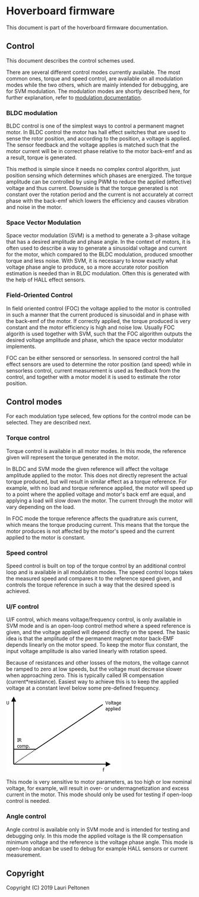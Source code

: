 # Hoverboard firmware
This document is part of the hoverboard firmware documentation.

## Control
This document describes the control schemes used.

There are several different control modes currently available. The most common ones, 
torque and speed control, are available on all modulation modes while the two others, 
which are mainly  intended for debugging, are for SVM modulation. The modulation 
modes are shortly described here, for further explanation, refer to 
[modulation documentation](modulation.md).

### BLDC modulation
BLDC control is one of the simplest ways to control a permanent magnet motor. In BLDC control 
the motor has hall effect switches that are used to sense the rotor position, and according 
to the position, a voltage is applied. The sensor feedback and the voltage applies is matched 
such that the motor current will be in correct phase relative to the motor back-emf and as a result,
torque is generated.

This method is simple since it needs no complex control algorithm, just position sensing which 
determines which phases are energized. The torque amplitude can be controlled by using PWM to 
reduce the applied (effective) voltage and thus current. Downside is that the torque generated 
is not constant over the rotation period and the current is not accurately at correct phase with the 
back-emf which lowers the efficiency and causes vibration and noise in the motor.


### Space Vector Modulation
Space vector modulation (SVM) is a method to generate a 3-phase voltage that has a desired 
amplitude and phase angle. In the context of motors, it is often used to describe a way to generate 
a sinusoidal voltage and current for the motor, which compared to the BLDC modulation, produced smoother 
torque and less noise. With SVM, it is necessary to know exactly what voltage phase angle to produce, 
so a more accurate rotor position estimation is needed than in BLDC modulation. Often this is
generated with the help of HALL effect sensors.


### Field-Oriented Control
In field oriented control (FOC) the voltage applied to the motor is controlled in such a manner that 
the current produced is sinusoidal and in phase with the back-emf of the motor. If correctly 
applied, the torque produced is very constant and the motor efficiency is high and noise low. 
Usually FOC algorith is used together with SVM, such that the FOC algorithm outputs the desired 
voltage amplitude and phase, which the space vector modulator implements.

FOC can be either sensored or sensorless. In sensored control the hall effect sensors are used 
to determine the rotor position (and speed) while in sensorless control, current measurement 
is used as feedback from the control, and together with a motor model it is used to estimate the 
rotor position.


## Control modes
For each modulation type seleced, few options for the control mode can be selected. They are 
described next.

### Torque control
Torque control is available in all motor modes. In this mode, the reference given will represent 
the torque generated in the motor.

In BLDC and SVM mode the given reference will affect the voltage amplitude applied to the motor. 
This does not directly represent the actual torque produced, but will result in similar effect as 
a torque reference. For example, with no load and torque reference applied, the motor will speed up 
to a point where the applied voltage and motor's back emf are equal, and applying a load will slow 
down the motor. The current through the motor will vary depending on the load.

In FOC mode the torque reference affects the quadrature axis current, which means the torque 
producing current. This means that the torque the motor produces is not affected by the motor's 
speed and the current applied to the motor is constant.

### Speed control
Speed control is built on top of the torque control by an additional control loop and is available 
in all modulation modes. The speed control loops takes the measured speed and compares it to 
the reference speed given, and controls the torque reference in such a way that the desired 
speed is achieved.

### U/F control
U/F control, which means voltage/frequency control, is only available in SVM mode and is an open-loop 
control method where a speed reference is given, and the voltage applied will depend directly on the 
speed. The basic idea is that the amplitude of the 
permanent magnet motor back-EMF depends linearly on the motor speed. To keep the motor flux 
constant, the input voltage amplitude is also varied linearly with rotation speed.

Because of resistances and other losses of the motors, the voltage cannot be ramped to zero 
at low speeds, but the voltage must decrease slower when approaching zero. This is typically 
called IR compensation (current*resistance). Easiest way to achieve this is to keep the 
applied voltage at a constant level below some pre-defined frequency.

![V/f control with IR compensation](images/vf_control_with_ir.png)

This mode is very sensitive to motor parameters, as too high or low nominal voltage, for example, 
will result in over- or undermagnetization and excess current in the motor. This mode should 
only be used for testing if open-loop control is needed.

### Angle control
Angle control is available only in SVM mode and is intended for testing and debugging only. In this 
mode the applied voltage is the IR compensation minimum voltage and the reference is the voltage 
phase angle. This mode is open-loop andcan be used to debug for example HALL sensors or current 
measurement.


## Copyright
Copyright (C) 2019 Lauri Peltonen
